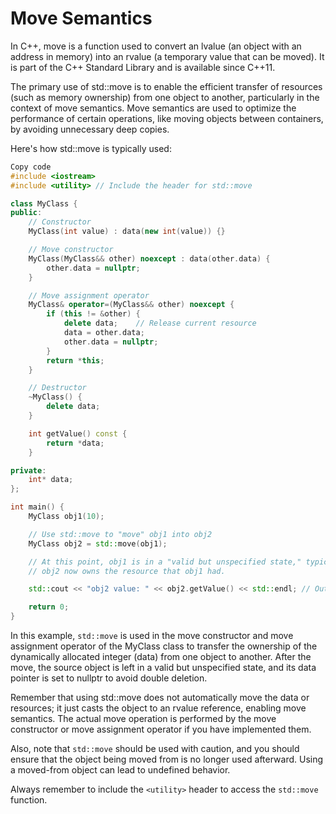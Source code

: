 # Move Semantics

In C++, move is a function used to convert an lvalue (an object with an address in memory) into an rvalue (a temporary value that can be moved). It is part of the C++ Standard Library and is available since C++11.

The primary use of std::move is to enable the efficient transfer of resources (such as memory ownership) from one object to another, particularly in the context of move semantics. Move semantics are used to optimize the performance of certain operations, like moving objects between containers, by avoiding unnecessary deep copies.

Here's how std::move is typically used:

```cpp
Copy code
#include <iostream>
#include <utility> // Include the header for std::move

class MyClass {
public:
    // Constructor
    MyClass(int value) : data(new int(value)) {}

    // Move constructor
    MyClass(MyClass&& other) noexcept : data(other.data) {
        other.data = nullptr;
    }

    // Move assignment operator
    MyClass& operator=(MyClass&& other) noexcept {
        if (this != &other) {
            delete data;    // Release current resource
            data = other.data;
            other.data = nullptr;
        }
        return *this;
    }

    // Destructor
    ~MyClass() {
        delete data;
    }

    int getValue() const {
        return *data;
    }

private:
    int* data;
};

int main() {
    MyClass obj1(10);

    // Use std::move to "move" obj1 into obj2
    MyClass obj2 = std::move(obj1);

    // At this point, obj1 is in a "valid but unspecified state," typically an empty or null state.
    // obj2 now owns the resource that obj1 had.

    std::cout << "obj2 value: " << obj2.getValue() << std::endl; // Output: obj2 value: 10

    return 0;
}
```

In this example, `std::move` is used in the move constructor and move assignment operator of the MyClass class to transfer the ownership of the dynamically allocated integer (data) from one object to another. After the move, the source object is left in a valid but unspecified state, and its data pointer is set to nullptr to avoid double deletion.

Remember that using std::move does not automatically move the data or resources; it just casts the object to an rvalue reference, enabling move semantics. The actual move operation is performed by the move constructor or move assignment operator if you have implemented them.

Also, note that `std::move` should be used with caution, and you should ensure that the object being moved from is no longer used afterward. Using a moved-from object can lead to undefined behavior.

Always remember to include the `<utility>` header to access the `std::move` function.
